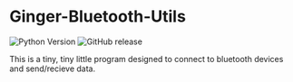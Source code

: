 # Ginger-Bluetooth-Utils
![Python Version](https://img.shields.io/badge/python-3.7.3-blue) ![GitHub release](https://img.shields.io/github/downloads/GingerIndustries/Ginger-Bluetooth-Utils/v0.1-pre/total)

This is a tiny, tiny little program designed to connect to bluetooth devices and send/recieve data.
